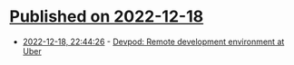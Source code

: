 # [Published on 2022-12-18](index.md)

* [2022-12-18, 22:44:26](https://news.ycombinator.com/item?id=34044784) - [Devpod: Remote development environment at Uber](https://www.uber.com/blog/devpod-improving-developer-productivity-at-uber/)
